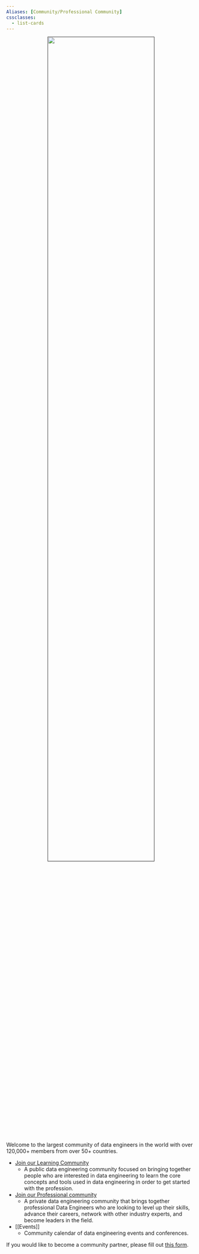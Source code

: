 ```yaml
---
Aliases: [Community/Professional Community]
cssclasses:
  - list-cards
---
```


<center>
<div style="margin:0 auto;">
 <a href="">
      <img src="https://publish-01.obsidian.md/access/e5408ef24c9251b993f742b19645ad44/Assets/wes-lewis-zt6OxRORM2g-unsplash.jpg" width=75%>
 </a>
<div>
</center>

Welcome to the largest community of data engineers in the world with over 120,000+ members from over 50+ countries.

- [Join our Learning Community](https://www.reddit.com/r/dataengineering/)
	- A public data engineering community focused on bringing together people who are interested in data engineering to learn the core concepts and tools used in data engineering in order to get started with the profession.
- [Join our Professional community](https://community.dataengineering.wiki/)
	- A private data engineering community that brings together professional Data Engineers who are looking to level up their skills, advance their careers, network with other industry experts, and become leaders in the field.
- [[Events]]
	- Community calendar of data engineering events and conferences.

If you would like to become a community partner, please fill out [this form](https://tally.so/r/wvrVk4).
